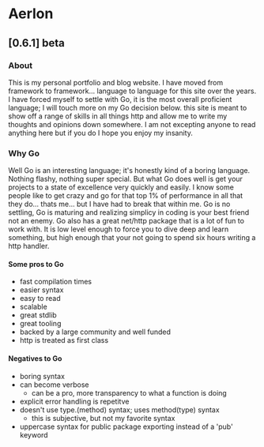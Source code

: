 # Aerlon

## [0.6.1] beta

### About

This is my personal portfolio and blog website. I have moved from framework to framework... language to language for this site over the years. I have forced myself to settle with Go, it is the most overall proficient language; I will touch more on my Go decision below. this site is meant to show off a range of skills in all things http and allow me to write my thoughts and opinions down somewhere. I am not excepting anyone to read anything here but if you do I hope you enjoy my insanity.

### Why Go

Well Go is an interesting language; it's honestly kind of a boring language. Nothing flashy, nothing super special. But what Go does well is get your projects to a state of excellence very quickly and easily. I know some people like to get crazy and go for that top 1% of performance in all that they do... thats me... but I have had to break that within me. Go is no settling, Go is maturing and realizing simplicy in coding is your best friend not an enemy. Go also has a great net/http package that is a lot of fun to work with. It is low level enough to force you to dive deep and learn something, but high enough that your not going to spend six hours writing a http handler.

#### Some pros to Go

- fast compilation times
- easier syntax
- easy to read
- scalable
- great stdlib
- great tooling
- backed by a large community and well funded
- http is treated as first class

#### Negatives to Go

- boring syntax
- can become verbose
  - can be a pro, more transparency to what a function is doing
- explicit error handling is repetitve
- doesn't use type.(method) syntax; uses method(type) syntax
  - this is subjective, but not my favorite syntax
- uppercase syntax for public package exporting instead of a 'pub' keyword
